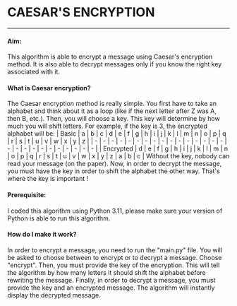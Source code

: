 # CAESAR'S ENCRYPTION
---
#### Aim:
This algorithm is able to encrypt a message using Caesar's encryption method. It is also able to decrypt messages only if you know the right key associated with it.

#### What is Caesar encryption?
The Caesar encryption method is really simple. You first have to take an alphabet and think about it as a loop (like if the next letter after Z was A, then B, etc.). Then, you will choose a key. This key will determine by how much you will shift letters. For example, if the key is 3, the encrypted alphabet will be:
| Basic | a | b | c | d | e | f | g | h | i | j | k | l | m | n | o | p | q | r | s | t | u | v | w | x | y | z |
| - | - | - | - | - | - | - | - | - | - | - | - | - | - | - | - | - | - | - | - | - | - | - | - | - | - | - |
| Encrypted | d | e | f | g | h | i | j | k | l | m | n | o | p | q | r | s | t | u | v | w | x | y | z | a | b | c |
Without the key, nobody can read your message (on the paper).
Now, in order to decrypt the message, you must have the key in order to shift the alphabet the other way. That's where the key is important !

#### Prerequisite:
I coded this algorithm using Python 3.11, please make sure your version of Python is able to run this algorithm.

#### How do I make it work?
In order to encrypt a message, you need to run the "main.py" file. You will be asked to choose between to encrypt or to decrypt a message. Choose "encrypt". 
Then, you must provide the key of the encryption. This will tell the algorithm by how many letters it should shift the alphabet before rewriting the message.
Finally, in order to decrypt a message, you must provide the key and an encrypted message. The algorithm will instantly display the decrypted message.